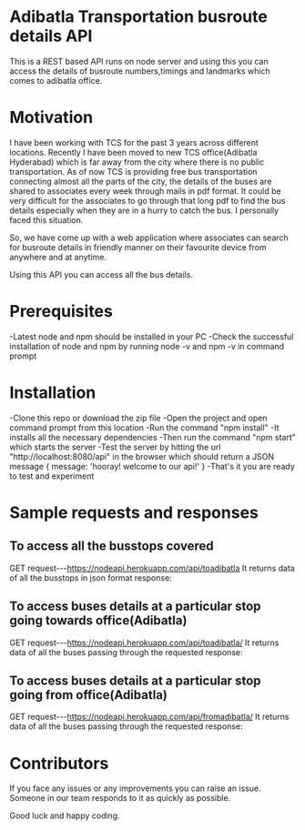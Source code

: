 Adibatla Transportation busroute details API
============================================

This is a REST based API runs on node server and using this you can access the details of busroute numbers,timings and landmarks which comes to adibatla office.


Motivation
==========

I have been working with TCS for the past 3 years across different locations. Recently I have been moved to new TCS office(Adibatla Hyderabad) which is far away from the city where there is no public transportation. As of now TCS is providing free bus transportation connecting almost all the parts of the city, the details of the buses are shared to associates every week through mails in pdf format. It could be very difficult for the associates to go through that long pdf to find the bus details especially when they are in a hurry to catch the bus. I personally faced this situation.

So, we have come up with a web application where associates can search for busroute details in friendly manner on their favourite device from anywhere and at anytime.

Using this API you can access all the bus details.

Prerequisites
=============

-Latest node and npm should be installed in your PC
-Check the successful installation of node and npm by running node -v and npm -v in command prompt

Installation
============

-Clone this repo or download the zip file 
-Open the project and open command prompt from this location
-Run the command "npm install"
-It installs all the necessary dependencies
-Then run the command "npm start" which starts the server
-Test the server by hitting the url "http://localhost:8080/api" in the browser which should return a JSON message 
{ message: 'hooray! welcome to our api!' }
-That's it you are ready to test and experiment

Sample requests and responses
==============================

To access all the busstops covered
----------------------------------
GET request---https://nodeapi.herokuapp.com/api/toadibatla
It returns data of all the busstops in json format
response:

To access buses details at a particular stop going towards office(Adibatla)
---------------------------------------------------------------------------
GET request---https://nodeapi.herokuapp.com/api/toadibatla/<bussotp>
It returns data of all the buses passing through the requested <busstop> 
response:

To access buses details at a particular stop going from office(Adibatla)
---------------------------------------------------------------------------
GET request---https://nodeapi.herokuapp.com/api/fromadibatla/<bussotp>
It returns data of all the buses passing through the requested <busstop> 
response:

Contributors
============

If you face any issues or any improvements you can raise an issue. Someone in our team responds to it as quickly as possible.

Good luck and happy coding.
